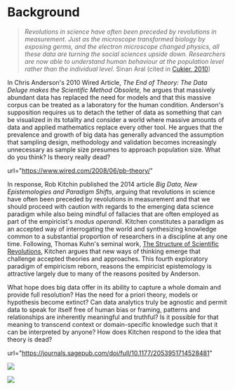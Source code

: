 # Background

> _Revolutions in science have often been preceded by revolutions in measurement.  Just as the microscope transformed biology by exposing germs, and the electron microscope changed physics, all these data are turning the social sciences upside down.  Researchers are now able to understand human behaviour at the population level rather than the individual level._  Sinan Aral \(cited in [Cukier, 2010](https://www.economist.com/special-report/2010/02/27/data-data-everywhere)\)

In Chris Anderson's 2010 Wired Article, _The End of Theory: The Data Deluge makes the Scientific Method Obsolete,_ he argues that massively abundant data has replaced the need for models and that this massive corpus can be treated as a laboratory for the human condition.  Anderson's supposition requires us to detach the tether of data as something that can be visualized in its totality and consider a world where massive amounts of data and applied mathematics replace every other tool.  He argues that the prevalence and growth of big data has generally advanced the assumption that sampling design, methodology and validation becomes increasingly unnecessary as sample size presumes to approach population size.  What do you think?  Is theory really dead?

 url="https://www.wired.com/2008/06/pb-theory/" 

In response, Rob Kitchin published the 2014 article _Big Data, New Epistemologies and Paradigm Shifts_, arguing that revolutions in science have often been preceded by revolutions in measurement and that we should proceed with caution with regards to the emerging data science paradigm while also being mindful of fallacies that are often employed as part of the empiricist's _modus operandi_.  Kitchen constitutes a paradigm as an accepted way of interrogating the world and synthesizing knowledge common to a substantial proportion of researchers in a discipline at any one time. Following, Thomas Kuhn's seminal work, [The Structure of Scientific Revolutions](https://wm-primo.hosted.exlibrisgroup.com/primo-explore/search?institution=01COWM_WM&vid=01COWM_WM_NEWUI&query=any,contains,Thomas%20Kuhn%20the%20structure%20of%20scientific%20revolutions&tab=default_tab&search_scope=EVERYTHING&displayMode=full&dum=true&mode=basic&bulkSize=30&highlight=true&displayField=all&allsearch=Search&lang=en_US), Kitchen argues that new ways of thinking emerge that challenge accepted theories and approaches.  This fourth exploratory paradigm of empiricism reborn, reasons the empiricist epistemology is attractive largely due to many of the reasons posited by Anderson.

What hope does big data offer in its ability to capture a whole domain and provide full resolution?  Has the need for a priori theory, models or hypothesis become extinct?  Can data analytics truly be agnostic and permit data to speak for itself free of human bias or framing, patterns and relationships are inherently meaningful and truthful?  Is it possible for that meaning to transcend context or domain-specific knowledge such that it can be interpreted by anyone?  How does Kitchen respond to the idea that theory is dead?

url="https://journals.sagepub.com/doi/full/10.1177/2053951714528481" 



![](../.gitbook/assets/screen-shot-2019-10-23-at-8.49.54-pm.png)



![](../.gitbook/assets/screen-shot-2019-10-23-at-8.51.05-pm.png)




